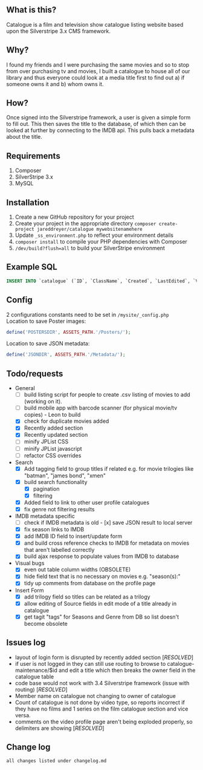 ## What is this?
Catalogue is a film and television show catalogue listing website based upon the Silverstripe 3.x CMS framework.

## Why?
I found my friends and I were purchasing the same movies and so to stop from over purchasing tv and movies, I built a catalogue to house all of our library and thus everyone could look at a media title first to find out a) if someone owns it and b) whom owns it.

## How?
Once signed into the Silverstripe framework, a user is given a simple form to fill out. This then saves the title to the database, of which then can be looked at further by connecting to the IMDB api. This pulls back a metadata about the title.

## Requirements
1. Composer
2. SilverStripe 3.x
3. MySQL

## Installation
1. Create a new GitHub repository for your project
2. Create your project in the appropriate directory `composer create-project jareddreyer/catalogue mywebsitenamehere`
3. Update `_ss_environment.php` to reflect your environment details
4. `composer install` to compile your PHP dependencies with Composer 
6. `/dev/build?flush=all` to build your SilverStripe environment 

## Example SQL ##

```sql
INSERT INTO `catalogue` (`ID`, `ClassName`, `Created`, `LastEdited`, `Video_title`, `Video_type`, `Genre`, `Seasons`, `Status`, `Source`, `Quality`, `Owner`, `Comments`, `Wanted_by`, `Last_updated`) VALUES (1, 'Catalogue', '2014-03-18 22:03:08', '2014-03-18 22:03:08', 'Breaking Bad', 'TV', 'Drama | Crime', 'Season 1 | Season 2 | Season 3 | Season 4 | Season 5', 'Downloaded', 'HDTV', '720p', '1', 'later seasons HDTV 720p', NULL, '2014-03-18 22:03:08', 'Drugs , Bryan Cranston', `breakingBad.jpg`, 'tt0903747', '2008-2013';
```
## Config ##
2 configurations constants need to be set in ```/mysite/_config.php```  
Location to save Poster images:
```php
define('POSTERSDIR', ASSETS_PATH.'/Posters/');
```
Location to save JSON metadata:
```php
define('JSONDIR', ASSETS_PATH.'/Metadata/');
```
## Todo/requests ##
  - General
	  - [ ] build listing script for people to create .csv listing of movies to add (working on it).
	  - [ ] build mobile app with barcode scanner (for physical movie/tv copies) - Leon to build
	  - [x] check for duplicate movies added
	  - [x] Recently added section
	  - [x] Recently updated section
	  - [ ] minify JPList CSS
	  - [ ] minify JPList javascript
	  - [ ] refactor CSS overrides
  - Search
      - [x] Add tagging field to group titles if related e.g. for movie trilogies like "batman", "james bond", "xmen"
      - [x] build search functionality
        - [x]  pagination
        - [x]  filtering
	  - [x] Added field to link to other user profile catalogues
	  - [x] fix genre not filtering results
  - IMDB metadata specific
      - [ ]  check if IMDB metadata is old
	    - [x] save JSON result to local server
      - [x]  fix season links to IMDB
      - [x]  add IMDB ID field to insert/update form
      - [x]  and build cross reference checks to IMDB for metadata on movies that aren't labelled correctly
      - [x]  build ajax response to populate values from IMDB to database
  - Visual bugs
      - [x] even out table column widths (OBSOLETE)
      - [x] hide field text that is no necessary on movies e.g. "season(s):"
      - [x] tidy up comments from database on the profile page
  - Insert Form
      - [x] add trilogy field so titles can be related as a trilogy
      - [x] allow editing of Source fields in edit mode of a title already in catalogue
	  - [x] get tagit "tags" for Seasons and Genre from DB so list doesn't become obsolete 

## Issues log ##
- layout of login form is disrupted by recently added section [*RESOLVED*]
- if user is not logged in they can still use routing to browse to catalogue-maintenance/$id and edit a title which then breaks the owner field in the catalogue table
- code base would not work with 3.4 Silverstripe framework (issue with routing) [*RESOLVED*]
- Member name on catalogue not changing to owner of catalogue
- Count of catalogue is not done by video type, so reports incorrect if they have no films and 1 series on the film catalogue section and vice versa.
- comments on the video profile page aren't being exploded properly, so delimiters are showing [*RESOLVED*]

## Change log ##
    all changes listed under changelog.md
